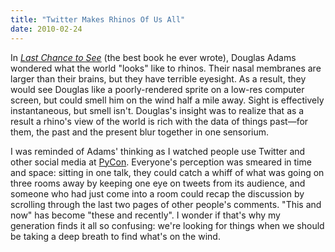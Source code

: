 ```yaml
---
title: "Twitter Makes Rhinos Of Us All"
date: 2010-02-24
---
```

<p>In <a href="http://www.amazon.com/Last-Chance-See-Douglas-Adams/dp/0345371984"><em>Last Chance to See</em></a> (the best book he ever wrote), Douglas Adams wondered what the world "looks" like to rhinos. Their nasal membranes are larger than their brains, but they have terrible eyesight. As a result, they would see Douglas like a poorly-rendered sprite on a low-res computer screen, but could smell him on the wind half a mile away. Sight is effectively instantaneous, but smell isn't. Douglas's insight was to realize that as a result a rhino's view of the world is rich with the data of things past—for them, the past and the present blur together in one sensorium.</p>
<p>I was reminded of Adams' thinking as I watched people use Twitter and other social media at <a href="http://us.pycon.org/2010/">PyCon</a>. Everyone's perception was smeared in time and space: sitting in one talk, they could catch a whiff of what was going on three rooms away by keeping one eye on tweets from its audience, and someone who had just come into a room could recap the discussion by scrolling through the last two pages of other people's comments. "This and now" has become "these and recently". I wonder if that's why my generation finds it all so confusing: we're looking for things when we should be taking a deep breath to find what's on the wind.</p>
